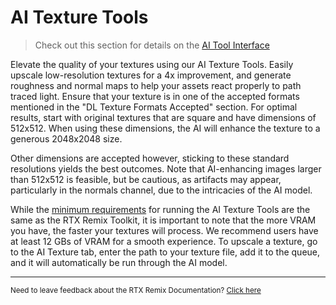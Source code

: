 # AI Texture Tools
> Check out this section for details on the [AI Tool Interface](../toolkitinterface/remix-toolkitinterface-aitools.md)

Elevate the quality of your textures using our AI Texture Tools. Easily upscale low-resolution textures for a 4x improvement, and generate roughness and normal maps to help your assets react properly to path traced light. Ensure that your texture is in one of the accepted formats mentioned in the "DL Texture Formats Accepted" section. For optimal results, start with original textures that are square and have dimensions of 512x512. When using these dimensions, the AI will enhance the texture to a generous 2048x2048 size.

Other dimensions are accepted however, sticking to these standard resolutions yields the best outcomes. Note that AI-enhancing images larger than 512x512 is feasible, but be cautious, as artifacts may appear, particularly in the normals channel, due to the intricacies of the AI model.


While the [minimum requirements](../remix-overview.md) for running the AI Texture Tools are the same as the RTX Remix Toolkit, it is important to note that the more VRAM you have, the faster your textures will process.  We recommend users have at least 12 GBs of VRAM for a smooth experience.  To upscale a texture, go to the AI Texture tab, enter the path to your texture file, add it to the queue, and it will automatically be run through the AI model.


***
<sub> Need to leave feedback about the RTX Remix Documentation?  [Click here](https://github.com/NVIDIAGameWorks/rtx-remix/issues/new?assignees=nvdamien&labels=documentation%2Cfeedback%2Ctriage&projects=&template=documentation_feedback.yml&title=%5BDocumentation+feedback%5D%3A+) </sub>
